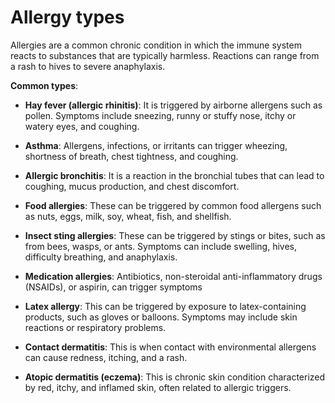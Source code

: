 [//]: # (source: ?)
[//]: # (tags: allergies)

# Allergy types

Allergies are a common chronic condition in which the immune system reacts to substances that are typically harmless. Reactions can range from a rash to hives to severe anaphylaxis.

**Common types**:

* **Hay fever (allergic rhinitis)**: It is triggered by airborne allergens such as pollen. Symptoms include sneezing, runny or stuffy nose, itchy or watery eyes, and coughing.

* **Asthma**: Allergens, infections, or irritants can trigger wheezing, shortness of breath, chest tightness, and coughing.

* **Allergic bronchitis**: It is a reaction in the bronchial tubes that can lead to coughing, mucus production, and chest discomfort.

* **Food allergies**: These can be triggered by common food allergens such as nuts, eggs, milk, soy, wheat, fish, and shellfish.

* **Insect sting allergies**: These can be triggered by stings or bites, such as from bees, wasps, or ants. Symptoms can include swelling, hives, difficulty breathing, and anaphylaxis.

* **Medication allergies**: Antibiotics, non-steroidal anti-inflammatory drugs (NSAIDs), or aspirin, can trigger symptoms

* **Latex allergy**: This can be triggered by exposure to latex-containing products, such as gloves or balloons. Symptoms may include skin reactions or respiratory problems.

* **Contact dermatitis**: This is when contact with environmental allergens can cause redness, itching, and a rash.

* **Atopic dermatitis (eczema)**: This is chronic skin condition characterized by red, itchy, and inflamed skin, often related to allergic triggers.
